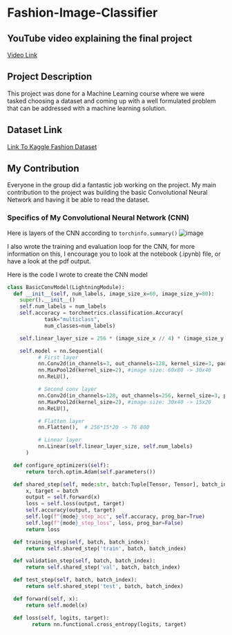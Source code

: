 # Fashion-Image-Classifier

## YouTube video explaining the final project
[Video Link](https://youtu.be/WIcqo7YlLhA?si=_-ei0hbfSTB9Hj9M)

## Project Description
This project was done for a Machine Learning course where we were tasked choosing a dataset and coming up with a well formulated problem that can be addressed with a machine learning solution.

## Dataset Link
[Link To Kaggle Fashion Dataset](https://www.kaggle.com/datasets/paramaggarwal/fashion-product-images-small)

## My Contribution
Everyone in the group did a fantastic job working on the project. My main contribution to the project was building the basic Convolutional Neural Network and having it be able to read the dataset.


### Specifics of My Convolutional Neural Network (CNN)

Here is layers of the CNN according to ```torchinfo.summary()```
![image](https://github.com/user-attachments/assets/410964c5-32a4-483f-91a3-697bfd214c1e)

I also wrote the training and evaluation loop for the CNN, for more information on this, I encourage you to look at the notebook (.ipynb) file, or have a look at the pdf output.

Here is the code I wrote to create the CNN model

```Python
class BasicConvModel(LightningModule):
  def __init__(self, num_labels, image_size_x=60, image_size_y=80):
    super().__init__()
    self.num_labels = num_labels
    self.accuracy = torchmetrics.classification.Accuracy(
            task="multiclass",
            num_classes=num_labels)

    self.linear_layer_size = 256 * (image_size_x // 4) * (image_size_y // 4)

    self.model = nn.Sequential(
          # First layer
          nn.Conv2d(in_channels=3, out_channels=128, kernel_size=3, padding=1),  # 3 channel -> 16 channels
          nn.MaxPool2d(kernel_size=2), #image size: 60x80 -> 30x40
          nn.ReLU(),

          # Second conv layer
          nn.Conv2d(in_channels=128, out_channels=256, kernel_size=3, padding=1),  # 16 channels -> 32 channels
          nn.MaxPool2d(kernel_size=2), #image size: 30x40 -> 15x20
          nn.ReLU(),

          # Flatten layer
          nn.Flatten(),  # 256*15*20 -> 76 800

          # Linear layer
          nn.Linear(self.linear_layer_size, self.num_labels)
      )

  def configure_optimizers(self):
      return torch.optim.Adam(self.parameters())

  def shared_step(self, mode:str, batch:Tuple[Tensor, Tensor], batch_index:int):
      x, target = batch
      output = self.forward(x)
      loss = self.loss(output, target)
      self.accuracy(output, target)
      self.log(f"{mode}_step_acc", self.accuracy, prog_bar=True)
      self.log(f"{mode}_step_loss", loss, prog_bar=False)
      return loss

  def training_step(self, batch, batch_index):
      return self.shared_step('train', batch, batch_index)

  def validation_step(self, batch, batch_index):
      return self.shared_step('val', batch, batch_index)

  def test_step(self, batch, batch_index):
      return self.shared_step('test', batch, batch_index)

  def forward(self, x):
      return self.model(x)

  def loss(self, logits, target):
        return nn.functional.cross_entropy(logits, target)
```
